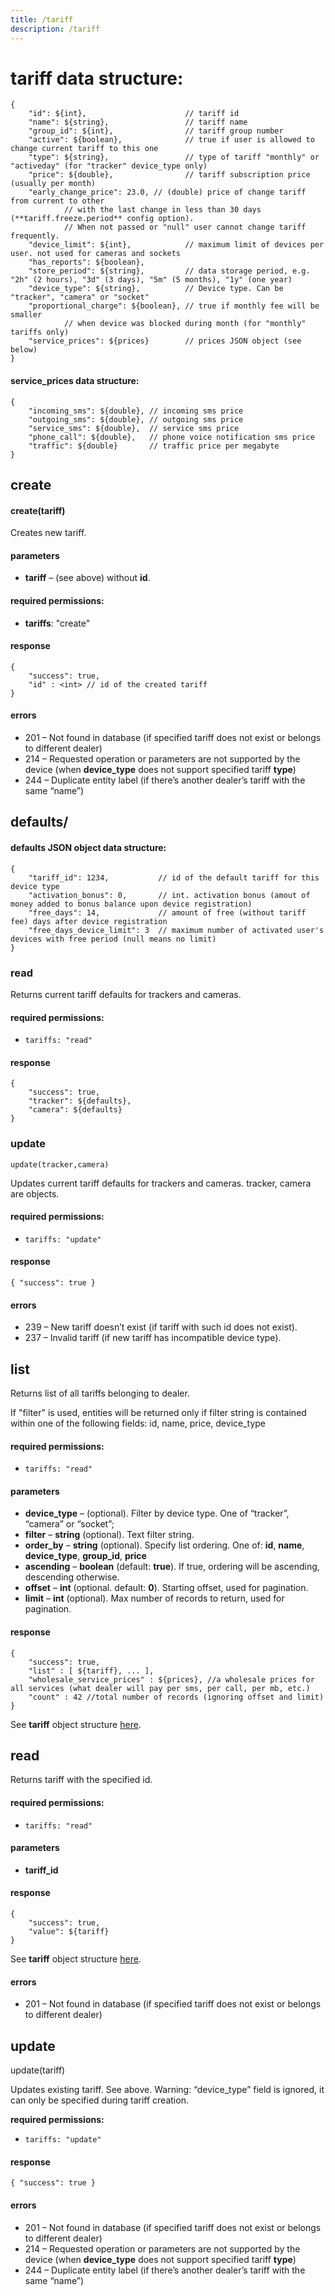 ```yaml
---
title: /tariff
description: /tariff
---
```


# tariff data structure:

    {
        "id": ${int},                      // tariff id
        "name": ${string},                 // tariff name
        "group_id": ${int},                // tariff group number
        "active": ${boolean},              // true if user is allowed to change current tariff to this one
        "type": ${string},                 // type of tariff "monthly" or "activeday" (for "tracker" device_type only)
        "price": ${double},                // tariff subscription price (usually per month)
        "early_change_price": 23.0, // (double) price of change tariff from current to other 
                // with the last change in less than 30 days (**tariff.freeze.period** config option).
                // When not passed or "null" user cannot change tariff frequently.
        "device_limit": ${int},            // maximum limit of devices per user. not used for cameras and sockets
        "has_reports": ${boolean},
        "store_period": ${string},         // data storage period, e.g. "2h" (2 hours), "3d" (3 days), "5m" (5 months), "1y" (one year)
        "device_type": ${string},          // Device type. Can be "tracker", "camera" or "socket"
        "proportional_charge": ${boolean}, // true if monthly fee will be smaller
                // when device was blocked during month (for "monthly" tariffs only)
        "service_prices": ${prices}        // prices JSON object (see below)
    }
    

#### service_prices data structure:

    {
        "incoming_sms": ${double}, // incoming sms price
        "outgoing_sms": ${double}, // outgoing sms price
        "service_sms": ${double},  // service sms price
        "phone_call": ${double},   // phone voice notification sms price
        "traffic": ${double}       // traffic price per megabyte
    }
    
## create

#### create(tariff)

Creates new tariff.

#### parameters

*   **tariff** – (see above) without **id**.

#### required permissions:

*   **tariffs**: "create"

#### response

    {
        "success": true,
        "id" : <int> // id of the created tariff
    }


#### errors

*   201 – Not found in database (if specified tariff does not exist or belongs to different dealer)
*   214 – Requested operation or parameters are not supported by the device (when **device_type** does not support specified tariff **type**)
*   244 – Duplicate entity label (if there’s another dealer’s tariff with the same “name”)

## defaults/

#### **defaults** JSON object data structure:

    {
        "tariff_id": 1234,           // id of the default tariff for this device type
        "activation_bonus": 0,       // int. activation bonus (amout of money added to bonus balance upon device registration)
        "free_days": 14,             // amount of free (without tariff fee) days after device registration
        "free_days_device_limit": 3  // maximum number of activated user's devices with free period (null means no limit)
    }

### read

Returns current tariff defaults for trackers and cameras.

#### required permissions:

* `tariffs: "read"`

#### response

    {
        "success": true,
        "tracker": ${defaults},
        "camera": ${defaults}
    }

### update

`update(tracker,camera)`


Updates current tariff defaults for trackers and cameras. tracker, camera are objects.

#### required permissions:

*   `tariffs: "update"`

#### response

    { "success": true }


#### errors

*   239 – New tariff doesn’t exist (if tariff with such id does not exist).
*   237 – Invalid tariff (if new tariff has incompatible device type).

## list

Returns list of all tariffs belonging to dealer.

If "filter" is used, entities will be returned only if filter string is contained within one of the following fields:
id, name, price, device_type

#### required permissions:

*   `tariffs: "read"`

#### parameters

*   **device_type** – (optional). Filter by device type. One of “tracker”, “camera” or “socket”;
*   **filter** – **string** (optional). Text filter string.
*   **order_by** – **string** (optional). Specify list ordering.
    One of: **id**, **name**, **device_type**, **group_id**, **price**
*   **ascending** – **boolean** (default: **true**). If true, ordering will be ascending, descending otherwise.
*   **offset** – **int** (optional. default: **0**). Starting offset, used for pagination.
*   **limit** – **int** (optional). Max number of records to return, used for pagination.

#### response

    {
        "success": true,
        "list" : [ ${tariff}, ... ],
        "wholesale_service_prices" : ${prices}, //a wholesale prices for all services (what dealer will pay per sms, per call, per mb, etc.)
        "count" : 42 //total number of records (ignoring offset and limit)
    }


See **tariff** object structure [here](#tariff-data-structure).

## read

Returns tariff with the specified id.

#### required permissions:

*   `tariffs: "read"`

#### parameters

*   **tariff_id**

#### response

    {
        "success": true,
        "value": ${tariff}
    }


See **tariff** object structure [here](#tariff-data-structure).

#### errors

*   201 – Not found in database (if specified tariff does not exist or belongs to different dealer)

## update

update(tariff)

Updates existing tariff. See above. Warning: “device_type” field is ignored, it can only be specified during tariff creation.

**required permissions:**

*   `tariffs: "update"`

#### response

    { "success": true }


#### errors

*   201 – Not found in database (if specified tariff does not exist or belongs to different dealer)
*   214 – Requested operation or parameters are not supported by the device (when **device_type** does not support specified tariff **type**)
*   244 – Duplicate entity label (if there’s another dealer’s tariff with the same “name”)